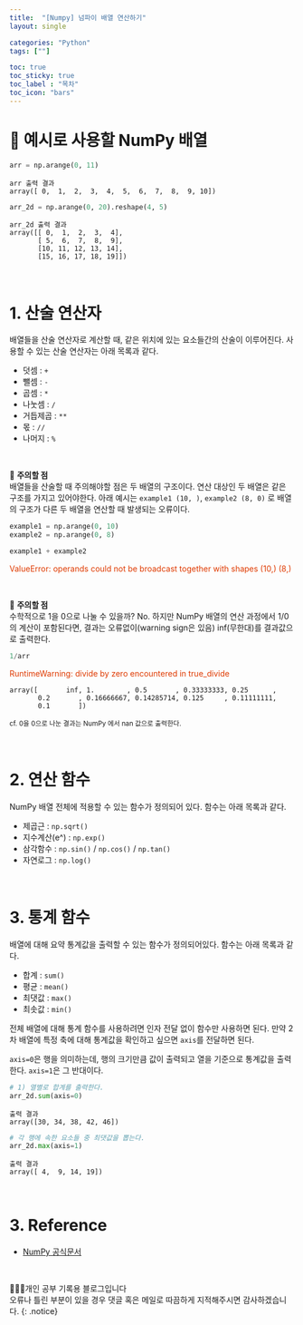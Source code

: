 ```yaml
---
title:  "[Numpy] 넘파이 배열 연산하기"
layout: single

categories: "Python"
tags: [""]

toc: true
toc_sticky: true
toc_label : "목차"
toc_icon: "bars"
---
```


<small> </small>

# 📍 예시로 사용할 NumPy 배열
```python
arr = np.arange(0, 11)
```
```
arr 출력 결과
array([ 0,  1,  2,  3,  4,  5,  6,  7,  8,  9, 10])
```
```python
arr_2d = np.arange(0, 20).reshape(4, 5)
```
```
arr_2d 출력 결과
array([[ 0,  1,  2,  3,  4],
       [ 5,  6,  7,  8,  9],
       [10, 11, 12, 13, 14],
       [15, 16, 17, 18, 19]])
```

<br>

# 1. 산술 연산자
배열들을 산술 연산자로 계산할 때, 같은 위치에 있는 요소들간의 산술이 이루어진다. 사용할 수 있는 산술 연산자는 아래 목록과 같다.

- 덧셈 : ```+```
- 뺄셈 : ```-```
- 곱셈 : ```*```
- 나눗셈 : ```/```
- 거듭제곱 : ```**```
- 몫 : ```//```
- 나머지 : ```%```

<br>

📍 **주의할 점** <br>
배열들을 산술할 때 주의해야할 점은 두 배열의 구조이다. 연산 대상인 두 배열은 같은 구조를 가지고 있어야한다. 아래 예시는 ```example1 (10, )```, ```example2 (8, 0)``` 로 배열의 구조가 다른 두 배열을 연산할 때 발생되는 오류이다.

```python
example1 = np.arange(0, 10)
example2 = np.arange(0, 8)

example1 + example2
```

<span style="color: #DF3A01">ValueError: operands could not be broadcast together with shapes (10,) (8,) </span>

<br>

📍 **주의할 점** <br>
수학적으로 1을 0으로 나눌 수 있을까? No. 하지만 NumPy 배열의 연산 과정에서 1/0의 계산이 포함된다면, 결과는 오류없이(warning sign은 있음) inf(무한대)를 결과값으로 출력한다. 

```python
1/arr
```
<span style="color: #DF3A01">RuntimeWarning: divide by zero encountered in true_divide</span>
```
array([       inf, 1.        , 0.5       , 0.33333333, 0.25      ,
       0.2       , 0.16666667, 0.14285714, 0.125     , 0.11111111,
       0.1       ])
```

<small>cf. 0을 0으로 나눈 결과는 NumPy 에서 nan 값으로 출력한다.</small>

<br>

# 2. 연산 함수
NumPy 배열 전체에 적용할 수 있는 함수가 정의되어 있다. 함수는 아래 목록과 같다.

- 제곱근 : ```np.sqrt()```
- 지수계산(e^) : ```np.exp()```
- 삼각함수 : ```np.sin()``` / ```np.cos()``` / ```np.tan()```
- 자연로그 : ```np.log()```

<br>

# 3. 통계 함수
배열에 대해 요약 통계값을 출력할 수 있는 함수가 정의되어있다. 함수는 아래 목록과 같다.

- 합계 : ```sum()```
- 평균 : ```mean()```
- 최댓값 : ```max()```
- 최솟값 : ```min()```

전체 배열에 대해 통계 함수를 사용하려면 인자 전달 없이 함수만 사용하면 된다. 만약 2차 배열에 특정 축에 대해 통계값을 확인하고 싶으면 ```axis```를 전달하면 된다. <br>

```axis=0```은 행을 의미하는데, 행의 크기만큼 값이 출력되고 열을 기준으로 통계값을 출력한다. ```axis=1```은 그 반대이다.

```python
# 1) 열별로 합계를 출력한다.
arr_2d.sum(axis=0)
```
```
출력 결과
array([30, 34, 38, 42, 46])
```

```python
# 각 행에 속한 요소들 중 최댓값을 뽑는다.
arr_2d.max(axis=1)
```
```
출력 결과
array([ 4,  9, 14, 19])
```

<br>

# 3. Reference
- [NumPy 공식문서](https://numpy.org/)

<br>

👩🏻‍💻개인 공부 기록용 블로그입니다
<br>오류나 틀린 부분이 있을 경우 댓글 혹은 메일로 따끔하게 지적해주시면 감사하겠습니다.
{: .notice}